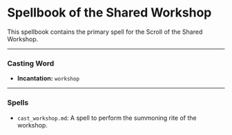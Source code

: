 # Spellbook of the Shared Workshop

This spellbook contains the primary spell for the Scroll of the Shared Workshop.

---

### Casting Word
- **Incantation:** `workshop`

---

### Spells
- `cast_workshop.md`: A spell to perform the summoning rite of the workshop.
